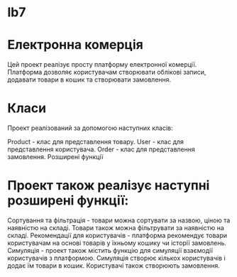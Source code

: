 # lb7
# Електронна комерція
Цей проект реалізує просту платформу електронної комерції. Платформа дозволяє користувачам створювати облікові записи, додавати товари в кошик та створювати замовлення.

# Класи
Проект реалізований за допомогою наступних класів:

Product - клас для представлення товару.
User - клас для представлення користувача.
Order - клас для представлення замовлення.
Розширені функції
# Проект також реалізує наступні розширені функції:

Сортування та фільтрація - товари можна сортувати за назвою, ціною та наявністю на складі. Товари також можна фільтрувати за наявністю на складі.
Рекомендації для користувачів - платформа рекомендує товари користувачам на основі товарів у їхньому кошику чи історії замовлень.
Симуляція - проект також містить функцію для симуляції взаємодії користувачів з платформою. Симуляція створює кількох користувачів і додає їм товари в кошик. Користувачі також створюють замовлення.
